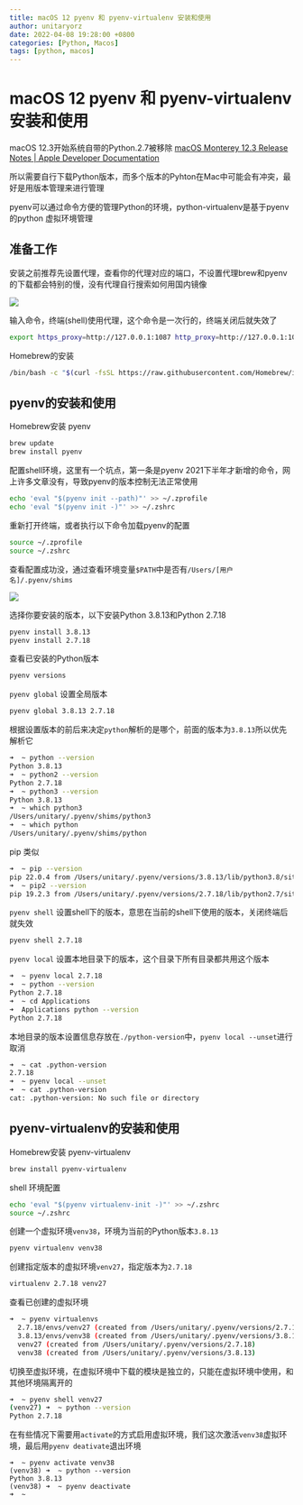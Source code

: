 ```yaml
---
title: macOS 12 pyenv 和 pyenv-virtualenv 安装和使用
author: unitaryorz
date: 2022-04-08 19:28:00 +0800
categories: [Python, Macos]
tags: [python, macos]
---
```

# macOS 12 pyenv 和 pyenv-virtualenv 安装和使用

macOS 12.3开始系统自带的Python.2.7被移除
[macOS Monterey 12.3 Release Notes | Apple Developer Documentation](https://developer.apple.com/documentation/macos-release-notes/macos-12_3-release-notes)

所以需要自行下载Python版本，而多个版本的Pyhton在Mac中可能会有冲突，最好是用版本管理来进行管理

pyenv可以通过命令方便的管理Python的环境，python-virtualenv是基于pyenv的python 虚拟环境管理

## 准备工作

安装之前推荐先设置代理，查看你的代理对应的端口，不设置代理brew和pyenv的下载都会特别的慢，没有代理自行搜索如何用国内镜像

![](https://cdn.jsdelivr.net/gh/Unitary-orz/unitary_oss/img/2022/04/16.27.00%20at%202022-04-09.jpg)

输入命令，终端(shell)使用代理，这个命令是一次行的，终端关闭后就失效了

```bash
export https_proxy=http://127.0.0.1:1087 http_proxy=http://127.0.0.1:1087 all_proxy=socks5://127.0.0.1:1087
```

Homebrew的安装

```bash
/bin/bash -c "$(curl -fsSL https://raw.githubusercontent.com/Homebrew/install/HEAD/install.sh)"
```

## pyenv的安装和使用

Homebrew安装 pyenv

```bash
brew update
brew install pyenv
```

配置shell环境，这里有一个坑点，第一条是pyenv 2021下半年才新增的命令，网上许多文章没有，导致pyenv的版本控制无法正常使用

```bash
echo 'eval "$(pyenv init --path)"' >> ~/.zprofile
echo 'eval "$(pyenv init -)"' >> ~/.zshrc
```

重新打开终端，或者执行以下命令加载pyenv的配置

```bash
source ~/.zprofile
source ~/.zshrc
```

查看配置成功没，通过查看环境变量`$PATH`中是否有`/Users/[用户名]/.pyenv/shims`

![](https://cdn.jsdelivr.net/gh/Unitary-orz/unitary_oss/img/2022/0415.34.02%20at%202022-04-06@2x.814d882651b942fdb255e910a1f0f1c0.jpg)

选择你要安装的版本，以下安装Python 3.8.13和Python 2.7.18

```bash
pyenv install 3.8.13
pyenv install 2.7.18
```

查看已安装的Python版本

```bash
pyenv versions
```

`pyenv global` 设置全局版本

```bash
pyenv global 3.8.13 2.7.18
```

根据设置版本的前后来决定`python`解析的是哪个，前面的版本为`3.8.13`所以优先解析它

```bash
➜  ~ python --version
Python 3.8.13
➜  ~ python2 --version
Python 2.7.18
➜  ~ python3 --version
Python 3.8.13
➜  ~ which python3
/Users/unitary/.pyenv/shims/python3
➜  ~ which python
/Users/unitary/.pyenv/shims/python
```

pip 类似

```bash
➜  ~ pip --version
pip 22.0.4 from /Users/unitary/.pyenv/versions/3.8.13/lib/python3.8/site-packages/pip (python 3.8)
➜  ~ pip2 --version
pip 19.2.3 from /Users/unitary/.pyenv/versions/2.7.18/lib/python2.7/site-packages/pip (python 2.7)
```

`pyenv shell` 设置shell下的版本，意思在当前的shell下使用的版本，关闭终端后就失效

```bash
pyenv shell 2.7.18
```

`pyenv local` 设置本地目录下的版本，这个目录下所有目录都共用这个版本

```bash
➜  ~ pyenv local 2.7.18
➜  ~ python --version
Python 2.7.18
➜  ~ cd Applications
➜  Applications python --version
Python 2.7.18
```

本地目录的版本设置信息存放在`./python-version`中，`pyenv local --unset`进行取消

```bash
➜  ~ cat .python-version
2.7.18
➜  ~ pyenv local --unset
➜  ~ cat .python-version
cat: .python-version: No such file or directory
```

## pyenv-virtualenv的安装和使用

Homebrew安装 pyenv-virtualenv

```bash
brew install pyenv-virtualenv
```

shell 环境配置

```bash
echo 'eval "$(pyenv virtualenv-init -)"' >> ~/.zshrc
source ~/.zshrc
```

创建一个虚拟环境`venv38`，环境为当前的Python版本`3.8.13`

```bash
pyenv virtualenv venv38
```

创建指定版本的虚拟环境`venv27`，指定版本为`2.7.18`

```bash
virtualenv 2.7.18 venv27
```

查看已创建的虚拟环境

```bash
➜  ~ pyenv virtualenvs
  2.7.18/envs/venv27 (created from /Users/unitary/.pyenv/versions/2.7.18)
  3.8.13/envs/venv38 (created from /Users/unitary/.pyenv/versions/3.8.13)
  venv27 (created from /Users/unitary/.pyenv/versions/2.7.18)
  venv38 (created from /Users/unitary/.pyenv/versions/3.8.13)
```

切换至虚拟环境，在虚拟环境中下载的模块是独立的，只能在虚拟环境中使用，和其他环境隔离开的

```bash
➜  ~ pyenv shell venv27
(venv27) ➜  ~ python --version
Python 2.7.18
```

在有些情况下需要用`activate`的方式启用虚拟环境，我们这次激活`venv38`虚拟环境，最后用`pyenv deativate`退出环境

```
➜  ~ pyenv activate venv38
(venv38) ➜  ~ python --version
Python 3.8.13
(venv38) ➜  ~ pyenv deactivate
➜  ~
```


